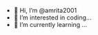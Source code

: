 - 👋 Hi, I’m @amrita2001
- 👀 I’m interested in coding...
- 🌱 I’m currently learning ...


<!---
amrita2001/amrita2001 is a ✨ special ✨ repository because its `README.md` (this file) appears on your GitHub profile.
You can click the Preview link to take a look at your changes.
--->
